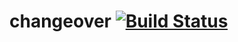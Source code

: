 # changeover [![Build Status](https://travis-ci.org/wbreakell/changeover.svg?branch=master)](https://travis-ci.org/wbreakell/changeover)
